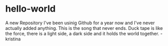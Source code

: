 # hello-world
A new Repository
I've been usinig Github for a year now and I've never actually added anything. 
This is the song that never ends.
Duck tape is like the force, there is a light side, a dark side and it holds the world together.
-kristina
